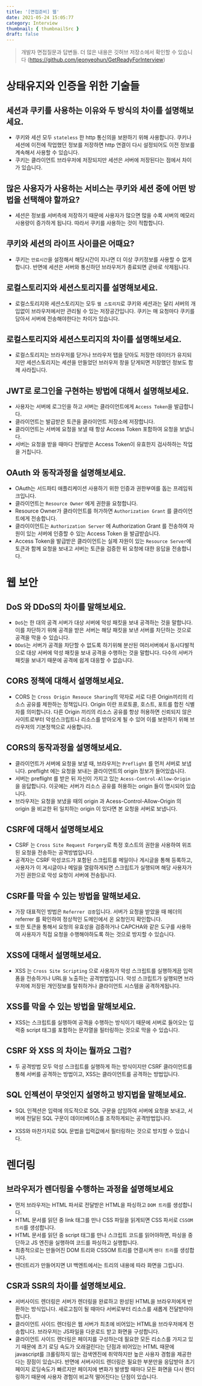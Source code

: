 ```yaml
---
title: '[면접준비] 웹'
date: 2021-05-24 15:05:77
category: Interview
thumbnail: { thumbnailSrc }
draft: false
---
```


> 개발자 면접질문과 답변들. 더 많은 내용은 깃허브 저장소에서 확인할 수 있습니다 (https://github.com/jeonyeohun/GetReadyForInterview)

# 상태유지와 인증을 위한 기술들

## 세션과 쿠키를 사용하는 이유와 두 방식의 차이를 설명해보세요.

- 쿠키와 세션 모두 `stateless` 한 http 통신의을 보완하기 위해 사용합니다. 쿠키나 세션에 이전에 작업했던 정보를 저장하면 http 연결이 다시 설정되어도 이전 정보를 계속해서 사용할 수 있습니다.
- 쿠키는 클라이언트 브라우저에 저장되지만 세션은 서버에 저장된다는 점에서 차이가 있습니다.

## 많은 사용자가 사용하는 서비스는 쿠키와 세션 중에 어떤 방법을 선택해야 할까요?

- 세션은 정보를 서버측에 저장하기 때문에 사용자가 많으면 많을 수록 서버의 메모리 사용량이 증가하게 됩니다. 따라서 쿠키를 사용하는 것이 적합합니다.

## 쿠키와 세션의 라이프 사이클은 어때요?

- 쿠키는 `만료시간`을 설정해서 해당시간이 지나면 더 이상 쿠키정보를 사용할 수 없게합니다. 반면에 세션은 서버와 통신하던 브라우저가 종료되면 곧바로 삭제됩니다.

## 로컬스토리지와 세션스토리지를 설명해보세요.

- 로컬스토리지와 세션스토리지는 모두 `웹 스토리지`로 쿠키와 세션과는 달리 서버의 개입없이 브라우저에서만 관리될 수 있는 저장공간입니다. 쿠키는 매 요청마다 쿠키를 담아서 서버에 전송해야한다는 차이가 있습니다.

## 로컬스토리지와 세션스토리지의 차이를 설명해보세요.

- 로컬스토리지는 브라우저를 닫거나 브라우저 탭을 닫아도 저장한 데이터가 유지되지만 세션스토리지는 세션을 만들었던 브러우저 창을 닫게되면 저장했던 정보도 함께 사라집니다.

## JWT로 로그인을 구현하는 방법에 대해서 설명해보세요.

- 사용자는 서버에 로그인을 하고 서버는 클라이언트에게 `Access Token`을 발급합니다.
- 클라이언트는 발급받은 토큰을 클라이언트 저장소에 저장합니다.
- 클라이언트는 서버에 요청을 보낼 때 항상 Access Token 포함하여 요청을 보냅니다.
- 서버는 요청을 받을 때마다 전달받은 Access Token이 유효한지 검사하하는 작업을 거칩니다.

## OAuth 와 동작과정을 설명해보세요.

- OAuth는 서드파티 애플리케이션 사용하기 위한 인증과 권한부여를 돕는 프레임워크입니다.
- 클라이언트는 `Resource Owner` 에게 권한을 요청합니다.
- Resource Owner가 클라이언트를 허가하면 `Authorization Grant` 를 클라이언트에게 전송합니다.
- 클라이이언트는 `Authorization Server` 에 Authorization Grant 를 전송하여 자원이 있는 서버에 인증할 수 있는 Access Token 을 발급받습니다.
- Access Token을 발급받은 클라이언트는 실제 자원이 있는 `Resource Server`에 토큰과 함께 요청을 보내고 서버는 토큰을 검증한 뒤 요청에 대한 응답을 전송합니다.

# 웹 보안

## DoS 와 DDoS의 차이를 말해보세요.

- `DoS`는 한 대의 공격 서버가 대상 서버에 악성 패킷을 보내 공격하는 것을 말합니다. 이를 차단하기 위해 공격을 받은 서버는 해당 패킷을 보낸 서버를 차단하는 것으로 공격을 막을 수 있습니다.
- `DDoS`는 서버가 공격을 차단할 수 없도록 하기위해 분산된 여러서버에서 동시다발적으로 대상 서버에 악성 패킷을 보내 공격을 수행하는 것을 말합니다. 다수의 서버가 패킷을 보내기 때문에 공격에 쉽게 대응할 수 없습니다.

## CORS 정책에 대해서 설명해보세요.

- CORS 는 `Cross Origin Resouce Sharing`의 약자로 서로 다른 Origin끼리의 리소스 공유를 제한하는 정책입니다. Origin 이란 프로토콜, 호스트, 포트를 합친 식별자를 의미합니다. 다른 Origin 끼리의 리소스 공유를 항상 허용하면 신뢰되지 않은 사이트로부터 악성스크립트나 리소스를 받아오게 될 수 있어 이를 보완하기 위해 브라우저의 기본정책으로 사용합니다.

## CORS의 동작과정을 설명해보세요.

- 클라이언트가 서버에 요청을 보낼 때, 브라우저는 `Preflight` 를 먼저 서버로 보냅니다. preflight 에는 요청을 보내는 클라이언트의 origin 정보가 들어있습니다.
- 서버는 preflight 를 받은 뒤 자신이 가지고 있는 `Acess-Control-Allow-Origin` 을 응답합니다. 이곳에는 서버가 리소스 공유를 허용하는 origin 들이 명시되어 있습니다.
- 브라우저는 요청을 보냈을 때의 origin 과 Acess-Control-Allow-Origin 의 origin 을 비교한 뒤 일치하는 origin 이 있다면 본 요청을 서버로 보냅니다.

## CSRF에 대해서 설명해보세요

- CSRF 는 `Cross Site Request Forgery`로 특정 호스트의 권한을 사용하여 위조된 요청을 전송하는 공격방법입니다.
- 공격자는 CSRF 악성코드가 포함된 스크립트를 메일이나 게시글을 통해 등록하고, 사용자가 이 게시글이나 메일을 열람하게되면 스크립트가 실행되며 해당 사용자가 가진 권한으로 악성 요청이 서버에 전송됩니다.

## CSRF를 막을 수 있는 방법을 말해보세요.

- 가장 대표적인 방법은 `Referrer 검증`입니다. 서버가 요청을 받았을 때 헤더의 referrer 를 확인하여 정상적인 도메인에서 온 요청인지 확인합니다.
- 또한 토큰을 통해서 요청의 유효성을 검증하거나 CAPCHA와 같은 도구를 사용하여 사용자가 직접 요청을 수행해야하도록 하는 것으로 방지할 수 있습니다.

## XSS에 대해서 설명해보세요.

- XSS 는 `Cross Site Scripting` 으로 사용자가 악성 스크립트를 실행하게끔 입력폼을 전송하거나 URL을 노출하는 공격방법입니다. 악성 스크립트가 실행되면 브라우저에 저장된 개인정보를 탈취하거나 클라이언트 시스템을 공격하게됩니다.

## XSS를 막을 수 있는 방법을 말해보세요.

- XSS는 스크립트를 실행하여 공격을 수행하는 방식이기 때문에 서버로 들어오는 입력중 script 태그를 포함하는 문자열을 필터링하는 것으로 막을 수 있습니다.

## CSRF 와 XSS 의 차이는 뭘까요 그럼?

- 두 공격방법 모두 악성 스크립트를 실행하게 하는 방식이지만 CSRF 클라이언트를 통해 서버를 공격하는 방법이고, XSS는 클라이언트를 공격하는 방법입니다.

## SQL 인젝션이 무엇인지 설명하고 방지법을 말해보세요.

- SQL 인젝션은 입력에 의도적으로 SQL 구문을 삽입하여 서버에 요청을 보내고, 서버에 전달된 SQL 구문이 데이터베이스를 조작하게되는 공격방법입니다.

- XSS와 마찬가지로 SQL 문법을 입력값에서 필터링하는 것으로 방지할 수 있습니다.

# 렌더링

## 브라우저가 렌더링을 수행하는 과정을 설명해보세요

- 먼저 브라우저는 HTML 파서로 전달받은 HTML을 파싱하고 `DOM 트리`를 생성합니다.
- HTML 문서를 읽던 중 link 태그를 만나 CSS 파일을 읽게되면 CSS 파서로 `CSSOM 트리`를 생성합니다.
- HTML 문서를 읽던 중 script 태그를 만나 스크립트 코드를 읽어야하면, 파싱을 중단하고 JS 엔진을 실행하여 코드를 파싱하고 실행합니다.
- 최종적으로는 만들어진 DOM 트리와 CSSOM 트리를 연결시켜 `렌더 트리`를 생성합니다.
- 렌더트리가 만들어지면 UI 백엔트에서는 트리의 내용에 따라 화면을 그립니다.

## CSR과 SSR의 차이를 설명해보세요.

- 서버사이드 렌더링은 서버가 렌더링을 완료하고 완성된 HTML을 브라우저에게 반환하는 방식입니다. 새로고침이 될 때마다 서버로부터 리소스를 새롭게 전달받아야합니다.
- 클라이언트 사이드 렌더링은 웹 서버가 최초에 비어있는 HTML을 브라우저에게 전송합니다. 브라우저는 JS파일을 다운로드 받고 화면을 구성합니다.
- 클라이언트 사이드 렌더링은 페이지를 구성하는데 필요한 모든 리소스를 가지고 있기 때문에 초기 로딩 속도가 오래걸린다는 단점과 비어있는 HTML 때문에 javascript를 크롤링하지 않는 검색엔진에 취약하지만 높은 사용자 경험을 제공한다는 장점이 있습니다. 반면에 서버사이드 렌더링은 필요한 부분만을 응답받아 초기 페이지 로딩속도가 빠르지만 페이지에 변화가 발생할 때마다 모든 화면을 다시 렌더링하기 때문에 사용자 경험이 비교적 떨어진다는 단점이 있습니다.
